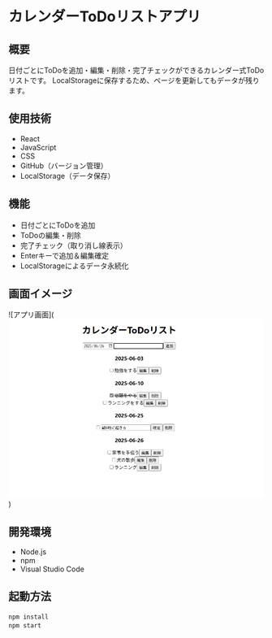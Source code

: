 # カレンダーToDoリストアプリ

## 概要
日付ごとにToDoを追加・編集・削除・完了チェックができるカレンダー式ToDoリストです。
LocalStorageに保存するため、ページを更新してもデータが残ります。

## 使用技術
- React
- JavaScript
- CSS
- GitHub（バージョン管理）
- LocalStorage（データ保存）

## 機能
- 日付ごとにToDoを追加
- ToDoの編集・削除
- 完了チェック（取り消し線表示）
- Enterキーで追加＆編集確定
- LocalStorageによるデータ永続化

## 画面イメージ
![アプリ画面](![alt text](image-1.png))

## 開発環境
- Node.js
- npm
- Visual Studio Code

## 起動方法
```bash
npm install
npm start
